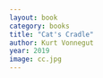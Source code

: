 ```yaml
---
layout: book
category: books
title: "Cat's Cradle"
author: Kurt Vonnegut
year: 2019
image: cc.jpg
---
```

